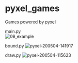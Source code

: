 # pyxel_games
Games powered by [pyxel](https://github.com/kitao/pyxel)

main.py  
![09_example](https://github.com/thinkbell/pyxel_games/blob/master/data/09_example.gif)

bound.py
![pyxel-200504-141917](https://user-images.githubusercontent.com/3883043/80942665-50910380-8e20-11ea-8cc2-fcffb2c70c39.gif)

draw.py
![pyxel-200504-115623](https://user-images.githubusercontent.com/3883043/80942706-6b637800-8e20-11ea-8123-c2b81d15aaf1.gif)
